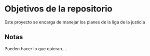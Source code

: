 # Objetivos de la repositorio

Este proyecto se encarga de manejar los planes de la liga de la justicia


## Notas
Pueden hacer lo que quieran....

